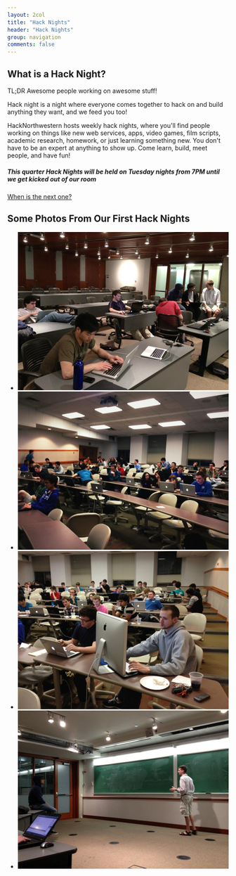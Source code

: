 ```yaml
---
layout: 2col
title: "Hack Nights"
header: "Hack Nights"
group: navigation
comments: false
---
```


## What is a Hack Night?

TL;DR Awesome people working on awesome stuff!

Hack night is a night where everyone comes together to hack on and build anything they want, and we feed you too!

HackNorthwestern hosts weekly hack nights, where you'll find people working on things like new web services, apps, video games, film scripts, academic research, homework, or just learning something new. You don't have to be an expert at anything to show up. Come learn, build, meet people, and have fun!

<h5>This quarter Hack Nights will be held on Tuesday nights from 7PM until we get kicked out of our room</h5>

<p><a class="btn btn-primary btn-large" href="http://facebook.com/HackNorthwestern">When is the next one?</a></p>

## Some Photos From Our First Hack Nights

<ul class="thumbnails">
  <li class="span4">
    <a href="/assets/themes/twitter-2.0/img/hack-nights/hn1_3.jpg" class="thumbnail">
      <img src="/assets/themes/twitter-2.0/img/hack-nights/hn1_3.jpg" alt="">
    </a>
  </li>
  <li class="span4">
    <a href="/assets/themes/twitter-2.0/img/hack-nights/hn2.jpg" class="thumbnail">
      <img src="/assets/themes/twitter-2.0/img/hack-nights/hn2.jpg" alt="">
    </a>
  </li>
  <li class="span4">
    <a href="/assets/themes/twitter-2.0/img/hack-nights/hn2_2.jpg" class="thumbnail">
      <img src="/assets/themes/twitter-2.0/img/hack-nights/hn2_2.jpg" alt="">
    </a>
  </li>
    <li class="span4">
    <a href="/assets/themes/twitter-2.0/img/hack-nights/hn1.jpg" class="thumbnail">
      <img src="/assets/themes/twitter-2.0/img/hack-nights/hn1.jpg" alt="">
    </a>
  </li>
</ul>
